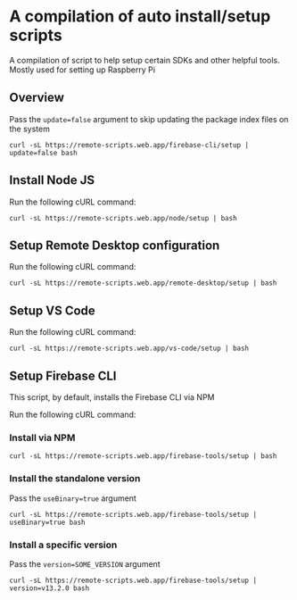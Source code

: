 # A compilation of auto install/setup scripts

A compilation of script to help setup certain SDKs and other helpful tools. Mostly used for setting up Raspberry Pi

## Overview

Pass the `update=false` argument to skip updating the package index files on the system

```shell
curl -sL https://remote-scripts.web.app/firebase-cli/setup | update=false bash
```

## Install Node JS

Run the following cURL command:

```shell
curl -sL https://remote-scripts.web.app/node/setup | bash
```

## Setup Remote Desktop configuration

Run the following cURL command:

```shell
curl -sL https://remote-scripts.web.app/remote-desktop/setup | bash
```

## Setup VS Code

Run the following cURL command:

```shell
curl -sL https://remote-scripts.web.app/vs-code/setup | bash
```

## Setup Firebase CLI

This script, by default, installs the Firebase CLI via NPM

Run the following cURL command:

### Install via NPM

```shell
curl -sL https://remote-scripts.web.app/firebase-tools/setup | bash
```

### Install the standalone version

Pass the `useBinary=true` argument

```shell
curl -sL https://remote-scripts.web.app/firebase-tools/setup | useBinary=true bash
```

### Install a specific version

Pass the `version=SOME_VERSION` argument

```shell
curl -sL https://remote-scripts.web.app/firebase-tools/setup | version=v13.2.0 bash
```
